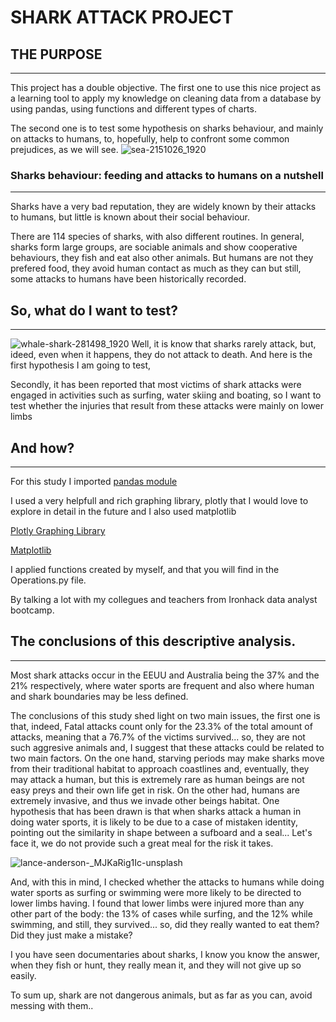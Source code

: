 
# SHARK ATTACK PROJECT
## THE PURPOSE
<hr>

This project has a double objective. The first one to use this nice project as a learning tool to apply my knowledge on cleaning data from a database by using pandas, using functions and different types of charts. 

The second one is to test some hypothesis on sharks behaviour, and mainly on attacks to humans, to, hopefully, help to confront some common prejudices, as we will see.
![sea-2151026_1920](https://i.imgur.com/urwttMO.jpg)
### Sharks behaviour: feeding and attacks to humans on a nutshell 
<hr>
Sharks have a very bad reputation, they are widely known by their attacks to humans, but little is known about their social behaviour.

There are 114 species of sharks, with also different routines. In general, sharks form large groups, are sociable animals and show cooperative behaviours, they fish and eat also other animals. But humans are not they prefered food, they avoid human contact as much as they can but still, some attacks to humans have been historically recorded.  

## So, what do I want to test?
<hr>

![whale-shark-281498_1920](https://i.imgur.com/sAasebV.jpg)
Well, it is know that sharks rarely attack, but, ideed, even when it happens, they do not attack to death. And here is the first hypothesis I am going to test,

Secondly, it has been reported that most victims of shark attacks were engaged in activities such as surfing, water skiing and boating, so I want to test whether the injuries that result from these attacks were mainly on lower limbs

## And how?
<hr>

For this study I imported [pandas module](https://pandas.pydata.org/pandas-docs/stable/getting_started/index.html)

I used a very helpfull and rich graphing library, plotly that I would love to explore in detail in the future and I also used matplotlib

[Plotly Graphing Library ](https://plotly.com/python/getting-started/?utm_source=mailchimp-jan-2015&utm_medium=email&utm_campaign=generalemail-jan2015&utm_term=bubble-chart)

[Matplotlib](https://matplotlib.org/3.2.1/contents.html)

I applied functions created by myself, and that you will find in the Operations.py file.

By talking a lot with my collegues and teachers from Ironhack data analyst bootcamp.

## The conclusions of this descriptive analysis.
<hr>
Most shark attacks occur in the EEUU and Australia being the 37% and the 21% respectively, where water sports are frequent and also where human and shark boundaries may be less defined.

The conclusions of this study shed light on two main issues, the first one is that, indeed, Fatal attacks count only for the 23.3% of the total amount of attacks, meaning that a 76.7% of the victims survived... so, they are not such aggresive animals and, I suggest that these attacks could be related to two main factors. 
On the one hand, starving periods may make sharks move from their traditional habitat to approach coastlines and, eventually, they may attack a human, but this is extremely rare as human beings are not easy preys and their own life get in risk. On the other had, humans are extremely invasive, and thus we invade other beings habitat. One hypothesis that has been drawn is that when sharks attack a human in doing water sports, it is likely to be due to a case of mistaken identity, pointing out the similarity in shape between a sufboard and a seal...
Let's face it, we do not provide such a great meal for the risk it takes.

![lance-anderson-_MJKaRig1Ic-unsplash](https://i.imgur.com/nAryitt.jpg)

And, with this in mind, I checked whether the attacks to humans while doing water sports as surfing or swimming were more likely to be directed to lower limbs having. I found that lower limbs were injured more than any other part of the body: the 13% of cases while surfing, and the 12% while swimming, and still, they survived... so, did they really wanted to eat them? Did they just make a mistake? 

I you have seen documentaries about sharks, I know you know the answer, when they fish or hunt, they really mean it, and they will not give up so easily. 

To sum up, shark are not dangerous animals, but as far as you can, avoid messing with them..